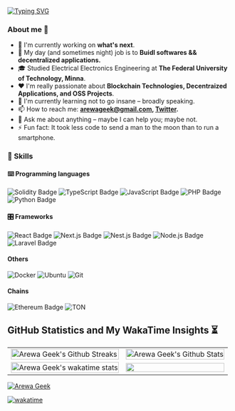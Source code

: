 <a href="https://git.io/typing-svg"><img src="https://readme-typing-svg.demolab.com?font=Fira+Code&size=30&pause=1000&color=F73DE3&width=700&height=70&lines=Hey%2C+I'm+Arewa+Geek;Software+%26%26+Blockchain+Engr.;I+Buidl+EVM+Contracts+%26+dApps;4%2B+Years+of+Coding+Experience;Open+to+learning+new+stuff" alt="Typing SVG" /></a>

### About me 💯

- 🔭 I'm currently working on **what's next**.
- 🔧 My day (and sometimes night) job is to **Buidl softwares && decentralized applications.**
- 🎓 Studied Electrical Electronics Engineering at **The Federal University of Technology, Minna**.
- ❤️ I'm really passionate about **Blockchain Technologies, Decentraized Applications, and OSS Projects**.
- 🌱 I'm currently learning not to go insane – broadly speaking.
- 📫 How to reach me: **[arewageek@gmail.com](mailto:arewageek@gmail.com), [Twitter](https://x.com/arewaofweb3).**
- 💬 Ask me about anything – maybe I can help you; maybe not.
- ⚡ Fun fact: It took less code to send a man to the moon than to run a smartphone.

### 🎯 Skills

#### ⌨️ Programming languages

![Solidity Badge](https://img.shields.io/badge/Solidity-363636?logo=solidity&logoColor=fff&style=for-the-badge)
![TypeScript Badge](https://img.shields.io/badge/TypeScript-3178C6?logo=typescript&logoColor=fff&style=for-the-badge)
![JavaScript Badge](https://img.shields.io/badge/JavaScript-F7DF1E?logo=javascript&logoColor=000&style=for-the-badge)
![PHP Badge](https://img.shields.io/badge/PHP-777BB4?logo=php&logoColor=fff&style=for-the-badge)
![Python Badge](https://img.shields.io/badge/Python-3776AB?logo=python&logoColor=fff&style=for-the-badge)

#### 🎛 Frameworks

![React Badge](https://img.shields.io/badge/React-61DAFB?logo=react&logoColor=000&style=for-the-badge)
![Next.js Badge](https://img.shields.io/badge/Next.js-000?logo=nextdotjs&logoColor=fff&style=for-the-badge)
![Nest.js Badge](https://img.shields.io/badge/NestJS-E0234E.svg?style=for-the-badge&logo=NestJS&logoColor=white)
![Node.js Badge](https://img.shields.io/badge/Node.js-5FA04E?logo=nodedotjs&logoColor=fff&style=for-the-badge)
![Laravel Badge](https://img.shields.io/badge/Laravel-FF2D20?logo=laravel&logoColor=fff&style=for-the-badge)

#### Others

![Docker](https://img.shields.io/badge/Docker-2496ED.svg?style=for-the-badge&logo=Docker&logoColor=white)
![Ubuntu](https://img.shields.io/badge/Ubuntu-E95420.svg?style=for-the-badge&logo=Ubuntu&logoColor=white)
![Git](https://img.shields.io/badge/Git-F05032.svg?style=for-the-badge&logo=Git&logoColor=white)


#### Chains

![Ethereum Badge](https://img.shields.io/badge/Ethereum-3C3C3D?logo=ethereum&logoColor=fff&style=for-the-badge)
![TON](https://img.shields.io/badge/TON-0098EA.svg?style=for-the-badge&logo=TON&logoColor=white)


## GitHub Statistics and My WakaTime Insights ⏳

<table>
  <tbody>
     <tr>
	<td>
                <img align="center" width="100%" src="https://streak-stats.demolab.com?user=arewageek&theme=nightowl&hide_border=true&date_format=M%20j%5B%2C%20Y%5D" alt="Arewa Geek's Github Streaks" />
	</td>
        <td>
                <img align="center" width="100%" src="https://github-readme-stats.vercel.app/api?username=arewageek&hide_border=true&count_private=true&show_icons=true&hide_title=false&theme=nightowl&rank_icon=github&include_all_commits=true" alt="Arewa Geek's Github Stats" />
	</td>
      </tr>
       <tr>
	<td>
                <img align="center" width="100%" src="https://github-readme-stats.vercel.app/api/wakatime?username=@arewageek&hide_border=true&theme=nightowl" alt="Arewa Geek's wakatime stats" /> 
	</td>
        <td>
                <img align="center" width="100%" src="http://github-profile-summary-cards.vercel.app/api/cards/most-commit-language?username=arewageek&hide_border=true&theme=nightowl&v=1" /> 
	</td>
      </tr>

  </tbody>
<table>

[![Arewa Geek](https://github-readme-activity-graph.vercel.app/graph?username=arewageek&custom_title=Arewa%20Geek%27s%20activity%20chart&hide_border=true&theme=nightowl)](#)

[![wakatime](https://wakatime.com/badge/user/4af4fa51-e674-4708-836c-ccd8bc04aef2.svg)](https://wakatime.com/@4af4fa51-e674-4708-836c-ccd8bc04aef2?theme=nightowl)

